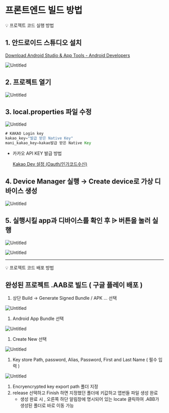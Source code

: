 # 프론트엔드 빌드 방법

<aside>
💡 프로젝트 코드 실행 방법

</aside>

## 1. 안드로이드 스튜디오 설치

[Download Android Studio & App Tools - Android Developers](https://developer.android.com/studio)

![Untitled](%E1%84%91%E1%85%B3%E1%84%85%E1%85%A9%E1%86%AB%E1%84%90%E1%85%B3%E1%84%8B%E1%85%A6%E1%86%AB%E1%84%83%E1%85%B3%20%E1%84%87%E1%85%B5%E1%86%AF%E1%84%83%E1%85%B3%20%E1%84%87%E1%85%A1%E1%86%BC%E1%84%87%E1%85%A5%E1%86%B8%20086cb8266e3a40ab97f3172bac7345be/Untitled.png)

## 2. 프로젝트 열기

![Untitled](%E1%84%91%E1%85%B3%E1%84%85%E1%85%A9%E1%86%AB%E1%84%90%E1%85%B3%E1%84%8B%E1%85%A6%E1%86%AB%E1%84%83%E1%85%B3%20%E1%84%87%E1%85%B5%E1%86%AF%E1%84%83%E1%85%B3%20%E1%84%87%E1%85%A1%E1%86%BC%E1%84%87%E1%85%A5%E1%86%B8%20086cb8266e3a40ab97f3172bac7345be/Untitled%201.png)

## 3. local.properties 파일 수정

![Untitled](%E1%84%91%E1%85%B3%E1%84%85%E1%85%A9%E1%86%AB%E1%84%90%E1%85%B3%E1%84%8B%E1%85%A6%E1%86%AB%E1%84%83%E1%85%B3%20%E1%84%87%E1%85%B5%E1%86%AF%E1%84%83%E1%85%B3%20%E1%84%87%E1%85%A1%E1%86%BC%E1%84%87%E1%85%A5%E1%86%B8%20086cb8266e3a40ab97f3172bac7345be/Untitled%202.png)

```java
# KAKAO Login key
kakao_key="발급 받은 Native Key"
mani_kakao_key=kakao발급 받은 Native Key
```

- 카카오 API KEY 발급 방법
    
    [Kakao Dev 설정 (Oauth/인가코드수신)](https://www.notion.so/Kakao-Dev-Oauth-c46ee5b50c464f608b5f04576a2275d5) 
    

## 4. Device Manager 실행 → Create device로 가상 디바이스 생성

![Untitled](%E1%84%91%E1%85%B3%E1%84%85%E1%85%A9%E1%86%AB%E1%84%90%E1%85%B3%E1%84%8B%E1%85%A6%E1%86%AB%E1%84%83%E1%85%B3%20%E1%84%87%E1%85%B5%E1%86%AF%E1%84%83%E1%85%B3%20%E1%84%87%E1%85%A1%E1%86%BC%E1%84%87%E1%85%A5%E1%86%B8%20086cb8266e3a40ab97f3172bac7345be/Untitled%203.png)

## 5. 실행시킬 app과 디바이스를 확인 후 ⩥ 버튼을 눌러 실행

![Untitled](%E1%84%91%E1%85%B3%E1%84%85%E1%85%A9%E1%86%AB%E1%84%90%E1%85%B3%E1%84%8B%E1%85%A6%E1%86%AB%E1%84%83%E1%85%B3%20%E1%84%87%E1%85%B5%E1%86%AF%E1%84%83%E1%85%B3%20%E1%84%87%E1%85%A1%E1%86%BC%E1%84%87%E1%85%A5%E1%86%B8%20086cb8266e3a40ab97f3172bac7345be/Untitled%204.png)

![Untitled](%E1%84%91%E1%85%B3%E1%84%85%E1%85%A9%E1%86%AB%E1%84%90%E1%85%B3%E1%84%8B%E1%85%A6%E1%86%AB%E1%84%83%E1%85%B3%20%E1%84%87%E1%85%B5%E1%86%AF%E1%84%83%E1%85%B3%20%E1%84%87%E1%85%A1%E1%86%BC%E1%84%87%E1%85%A5%E1%86%B8%20086cb8266e3a40ab97f3172bac7345be/Untitled%205.png)

---

<aside>
💡 프로젝트 코드 배포 방법

</aside>

## 완성된 프로젝트 .AAB로 빌드 ( 구글 플레이 배포 )

1. 상단 Build → Generate Signed Bundle / APK … 선택 

![Untitled](%E1%84%91%E1%85%B3%E1%84%85%E1%85%A9%E1%86%AB%E1%84%90%E1%85%B3%E1%84%8B%E1%85%A6%E1%86%AB%E1%84%83%E1%85%B3%20%E1%84%87%E1%85%B5%E1%86%AF%E1%84%83%E1%85%B3%20%E1%84%87%E1%85%A1%E1%86%BC%E1%84%87%E1%85%A5%E1%86%B8%20086cb8266e3a40ab97f3172bac7345be/Untitled%206.png)

1. Android App Bundle 선택

![Untitled](%E1%84%91%E1%85%B3%E1%84%85%E1%85%A9%E1%86%AB%E1%84%90%E1%85%B3%E1%84%8B%E1%85%A6%E1%86%AB%E1%84%83%E1%85%B3%20%E1%84%87%E1%85%B5%E1%86%AF%E1%84%83%E1%85%B3%20%E1%84%87%E1%85%A1%E1%86%BC%E1%84%87%E1%85%A5%E1%86%B8%20086cb8266e3a40ab97f3172bac7345be/Untitled%207.png)

1. Create New 선택 

![Untitled](%E1%84%91%E1%85%B3%E1%84%85%E1%85%A9%E1%86%AB%E1%84%90%E1%85%B3%E1%84%8B%E1%85%A6%E1%86%AB%E1%84%83%E1%85%B3%20%E1%84%87%E1%85%B5%E1%86%AF%E1%84%83%E1%85%B3%20%E1%84%87%E1%85%A1%E1%86%BC%E1%84%87%E1%85%A5%E1%86%B8%20086cb8266e3a40ab97f3172bac7345be/Untitled%208.png)

1. Key store Path, password, Alias, Password, First and Last Name ( 필수 입력 ) 

![Untitled](%E1%84%91%E1%85%B3%E1%84%85%E1%85%A9%E1%86%AB%E1%84%90%E1%85%B3%E1%84%8B%E1%85%A6%E1%86%AB%E1%84%83%E1%85%B3%20%E1%84%87%E1%85%B5%E1%86%AF%E1%84%83%E1%85%B3%20%E1%84%87%E1%85%A1%E1%86%BC%E1%84%87%E1%85%A5%E1%86%B8%20086cb8266e3a40ab97f3172bac7345be/Untitled%209.png)

1. Encryencrypted key export path 폴더 지정 
2. release 선택하고 Finish 하면 지정했던 폴더에 키값하고 앱번들 파일 생성 완료 
    - 생성 완료 시 , 오른쪽 하단 알림창에 명시되어 있는 locate 클릭하여 .ABB가 생성된 폴더로 바로 이동 가능